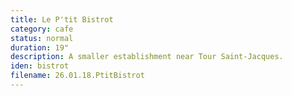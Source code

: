 ```yaml
---
title: Le P'tit Bistrot
category: cafe
status: normal
duration: 19"
description: A smaller establishment near Tour Saint-Jacques.
iden: bistrot
filename: 26.01.18.PtitBistrot
---
```

